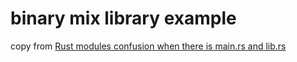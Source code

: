 # binary mix library example

copy from [Rust modules confusion when there is main.rs and lib.rs](https://stackoverflow.com/questions/57756927/rust-modules-confusion-when-there-is-main-rs-and-lib-rs)
